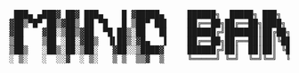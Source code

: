 <pre align="center">
 ███▄ ▄███▓ ██▓ ███▄    █ ▓█████▄     ██████╗  █████╗ ███╗   ██╗██╗  ██╗
▓██▒▀█▀ ██▒▓██▒ ██ ▀█   █ ▒██▀ ██▌    ██╔══██╗██╔══██╗████╗  ██║██║ ██╔╝
▓██    ▓██░▒██▒▓██  ▀█ ██▒░██   █▌    ██████╔╝███████║██╔██╗ ██║█████╔╝ 
▒██    ▒██ ░██░▓██▒  ▐▌██▒░▓█▄   ▌    ██╔══██╗██╔══██║██║╚██╗██║██╔═██╗ 
▒██▒   ░██▒░██░▒██░   ▓██░░▒████▓     ██████╔╝██║  ██║██║ ╚████║██║  ██╗
░ ▒░   ░  ░░▓  ░ ▒░   ▒ ▒  ▒▒▓  ▒     ╚═════╝ ╚═╝  ╚═╝╚═╝  ╚═══╝╚═╝  ╚═╝

</pre>

